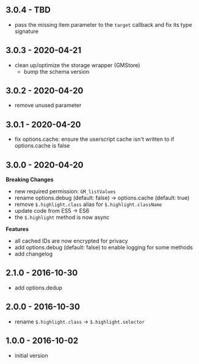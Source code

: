 ## 3.0.4 - TBD

- pass the missing item parameter to the `target` callback and fix its
  type signature

## 3.0.3 - 2020-04-21

- clean up/optimize the storage wrapper (GMStore)
  - bump the schema version

## 3.0.2 - 2020-04-20

- remove unused parameter

## 3.0.1 - 2020-04-20

- fix options.cache: ensure the userscript cache isn't written to if
  options.cache is false

## 3.0.0 - 2020-04-20

**Breaking Changes**

- new required permission: `GM_listValues`
- rename options.debug (default: false) -> options.cache (default: true)
- remove `$.highlight.class` alias for `$.highlight.className`
- update code from ES5 -> ES6
- the `$.highlight` method is now async

**Features**

- all cached IDs are now encrypted for privacy
- add options.debug (default: false) to enable logging for some methods
- add changelog

## 2.1.0 - 2016-10-30

- add options.dedup

## 2.0.0 - 2016-10-30

- rename `$.highlight.class` -> `$.highlight.selector`

## 1.0.0 - 2016-10-02

- initial version
